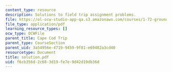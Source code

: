 ```yaml
---
content_type: resource
description: Solutions to field trip assignment problems.
file: https://ol-ocw-studio-app-qa.s3.amazonaws.com/courses/1-72-groundwater-hydrology-fall-2005/f6cb356d2c683d19fe7e9d42d19db36d_solution.pdf
file_type: application/pdf
learning_resource_types: []
ocw_type: OCWFile
parent_title: Cape Cod Trip
parent_type: CourseSection
parent_uid: 3a54956e-4719-9459-9f81-e69482a3cd40
resourcetype: Document
title: solution.pdf
uid: f6cb356d-2c68-3d19-fe7e-9d42d19db36d
---
```

